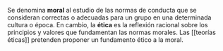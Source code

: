 Se denomina **moral** al estudio de las normas de conducta que se consideran correctas o adecuadas para un grupo en una determinada cultura o época.
En cambio, la **ética** es la reflexión racional sobre los principios y valores que fundamentan las normas morales. Las [[teorías éticas]] pretenden proponer un fundamento ético a la moral. 